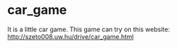 # car_game
It is a little car game.
This game can try on this website: http://szeto008.uw.hu/drive/car_game.html
